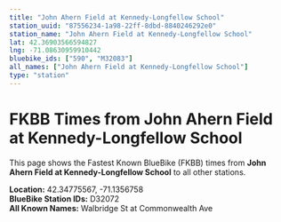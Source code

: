 ```yaml
---
title: "John Ahern Field at Kennedy-Longfellow School"
station_uuid: "87556234-1a98-22ff-8dbd-8840246292e0"
station_name: "John Ahern Field at Kennedy-Longfellow School"
lat: 42.36903566594827
lng: -71.08630959910442
bluebike_ids: ["590", "M32083"]
all_names: ["John Ahern Field at Kennedy-Longfellow School"]
type: "station"
---
```


# FKBB Times from John Ahern Field at Kennedy-Longfellow School

This page shows the Fastest Known BlueBike (FKBB) times from **John Ahern Field at Kennedy-Longfellow School** to all other stations.

**Location:** 42.34775567, -71.1356758  
**BlueBike Station IDs:** D32072  
**All Known Names:** Walbridge St at Commonwealth Ave

